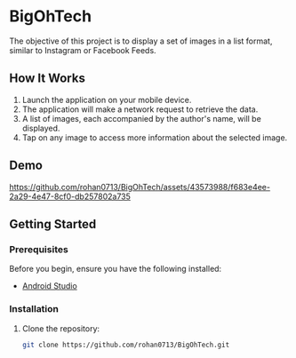 # BigOhTech

The objective of this project is to display a set of images in a list format, similar to Instagram or Facebook Feeds.


## How It Works

1. Launch the application on your mobile device.
2. The application will make a network request to retrieve the data.
3. A list of images, each accompanied by the author's name, will be displayed.
4. Tap on any image to access more information about the selected image.

## Demo



https://github.com/rohan0713/BigOhTech/assets/43573988/f683e4ee-2a29-4e47-8cf0-db257802a735

## Getting Started

### Prerequisites

Before you begin, ensure you have the following installed:

- [Android Studio](https://developer.android.com/studio)

### Installation

1. Clone the repository:

   ```bash
   git clone https://github.com/rohan0713/BigOhTech.git
